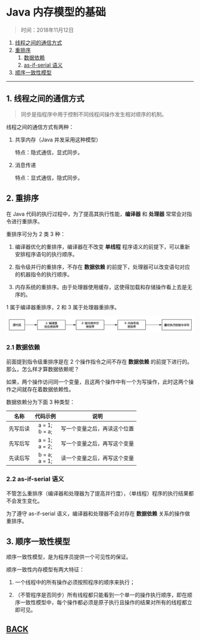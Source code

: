 # Java 内存模型的基础

> 时间：2018年11月12日

1. [线程之间的通信方式](#1-1)
1. [重排序](#1-2)
    1. [数据依赖](#1-2-1)
    1. [as-if-serial 语义](#1-2-2)
1.  [顺序一致性模型](#1-3)

---

## <a id="1-1">1. 线程之间的通信方式</a>

> 同步是指程序中用于控制不同线程间操作发生相对顺序的机制。

线程之间的通信方式有两种：

1.  共享内存（Java 并发采用这种模型）

    特点：隐式通信，显式同步。

1.  消息传递

    特点：显式通信，隐式同步。

## <a id="1-2">2. 重排序</a>

在 Java 代码的执行过程中，为了提高其执行性能，**编译器** 和 **处理器** 常常会对指令进行重排序。

重排序可分为 2 类 3 种：

1.  编译器优化的重排序，编译器在不改变 **单线程** 程序语义的前提下，可以重新安排程序语句的执行顺序。

1.  指令级并行的重排序，不存在 **数据依赖** 的前提下，处理器可以改变语句对应的机器指令的执行顺序。

1.  内存系统的重排序。由于处理器使用缓存，这使得加载和存储操作看上去是无序的。

1 属于编译器重排序，2 和 3 属于处理器重排序。

![](../../imgs/books/books-concurrency-3-1.png)

### <a id="1-2-1">2.1 数据依赖</a>

前面提到指令级重排序是在 2 个操作指令之间不存在 **数据依赖** 的前提下进行的。那么，怎么样才算数据依赖呢？

如果，两个操作访问同一个变量，且这两个操作中有一个为写操作，此时这两个操作之间就存在着数据依赖性。

数据依赖分为下面 3 种类型：

| 名称 | 代码示例 | 说明 |
|:-:|:-:|:-:|
| 先写后读 | a = 1;<br> b = a; | 写一个变量之后，再读这个位置 |
| 先写后写 | a = 1;<br> a = 2; | 写一个变量之后，再写这个变量 |
| 先读后写 | b = a;<br> a = 1; | 读一个变量之后，再写这个变量 |

### <a id="1-2-2">2.2 as-if-serial 语义</a>

不管怎么重排序（编译器和处理器为了提高并行度），（单线程）程序的执行结果都不会发生变化。

为了遵守 as-if-serial 语义，编译器和处理器不会对存在 **数据依赖** 关系的操作做重排序。

## <a id="1-3">3. 顺序一致性模型</a>

顺序一致性模型，是为程序员提供一个可见性的保证。

顺序一致性内存模型有两大特征：

1.  一个线程中的所有操作必须按照程序的顺序来执行；

1.  （不管程序是否同步）所有线程都只能看到一个单一的操作执行顺序，即在顺序一致性模型中，每个操作都必须是原子执行且操作的结果对所有的线程都立即可见。

## [BACK](../books/concurrency.md)